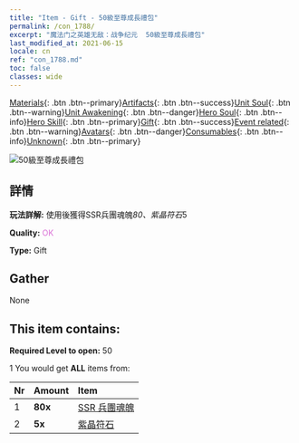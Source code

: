```yaml
---
title: "Item - Gift - 50級至尊成長禮包"
permalink: /con_1788/
excerpt: "魔法门之英雄无敌：战争纪元  50級至尊成長禮包"
last_modified_at: 2021-06-15
locale: cn
ref: "con_1788.md"
toc: false
classes: wide
---
```

 [Materials](/ItemsCN/){: .btn .btn--primary}[Artifacts](/ItemsCN/Artifacts/){: .btn .btn--success}[Unit Soul](/ItemsCN/UnitSoul/){: .btn .btn--warning}[Unit Awakening](/ItemsCN/UnitAwakening/){: .btn .btn--danger}[Hero Soul](/ItemsCN/HeroSoul/){: .btn .btn--info}[Hero Skill](/ItemsCN/HeroSkill/){: .btn .btn--primary}[Gift](/ItemsCN/Gift/){: .btn .btn--success}[Event related](/ItemsCN/Events/){: .btn .btn--warning}[Avatars](/ItemsCN/Avatars/){: .btn .btn--danger}[Consumables](/ItemsCN/Consumables/){: .btn .btn--info}[Unknown](/ItemsCN/Unknown/){: .btn .btn--primary}

 ![50級至尊成長禮包](/images/t/i_907221.png)

## 詳情
 **玩法詳解:** 使用後獲得SSR兵團魂魄*80、紫晶符石*5

 **Quality:** <span style="color: #DA70D6">OK</span>

 **Type:** Gift

## Gather

  None

## This item contains:

 **Required Level to open:** 50

 1 You would get **ALL** items  from:

  | Nr | Amount |     Item    |
  |:---|:-------|:------------|
  | 1 |  **80x** | [SSR 兵團魂魄](/cn/Items/con_535/) |  | 
  | 2 |  **5x** | [紫晶符石](/cn/Items/con_720/) |  | 
